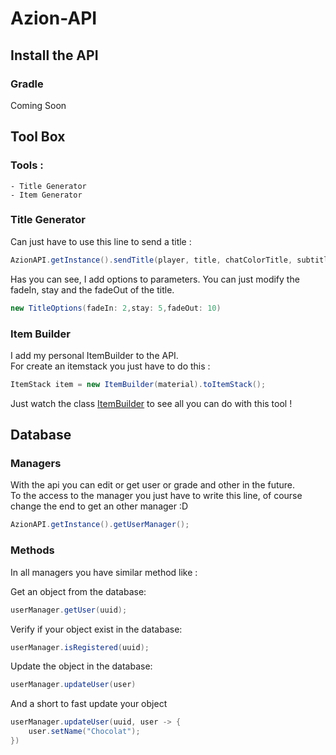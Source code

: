# Azion-API
 
## Install the API

### Gradle
Coming Soon

## Tool Box

### Tools :
    - Title Generator
    - Item Generator

### Title Generator

Can just have to use this line to send a title :

```java
AzionAPI.getInstance().sendTitle(player, title, chatColorTitle, subtitle, chatColorSubTitle, options);
```

Has you can see, I add options to parameters. You can just modify the fadeIn, stay and the fadeOut of the title.

```java
new TitleOptions(fadeIn: 2,stay: 5,fadeOut: 10)
```

### Item Builder

I add my personal ItemBuilder to the API.  
For create an itemstack you just have to do this :

```java
ItemStack item = new ItemBuilder(material).toItemStack();
```

Just watch the class [ItemBuilder](https://github.com/AzionMC-team/Azion-API/blob/main/src/main/java/fr/azion/sothis/api/tools/ItemBuilder.java) to see all you can do with this tool !

## Database

### Managers

With the api you can edit or get user or grade and other in the future.  
To the access to the manager you just have to write this line, of course change the end to get an other manager :D

```java
AzionAPI.getInstance().getUserManager();
```

### Methods

In all managers you have similar method like :

Get an object from the database:
```java
userManager.getUser(uuid);
```

Verify if your object exist in the database:
```java
userManager.isRegistered(uuid);
```

Update the object in the database:
```java
userManager.updateUser(user)
```

And a short to fast update your object
```java
userManager.updateUser(uuid, user -> {
    user.setName("Chocolat");    
})
```
